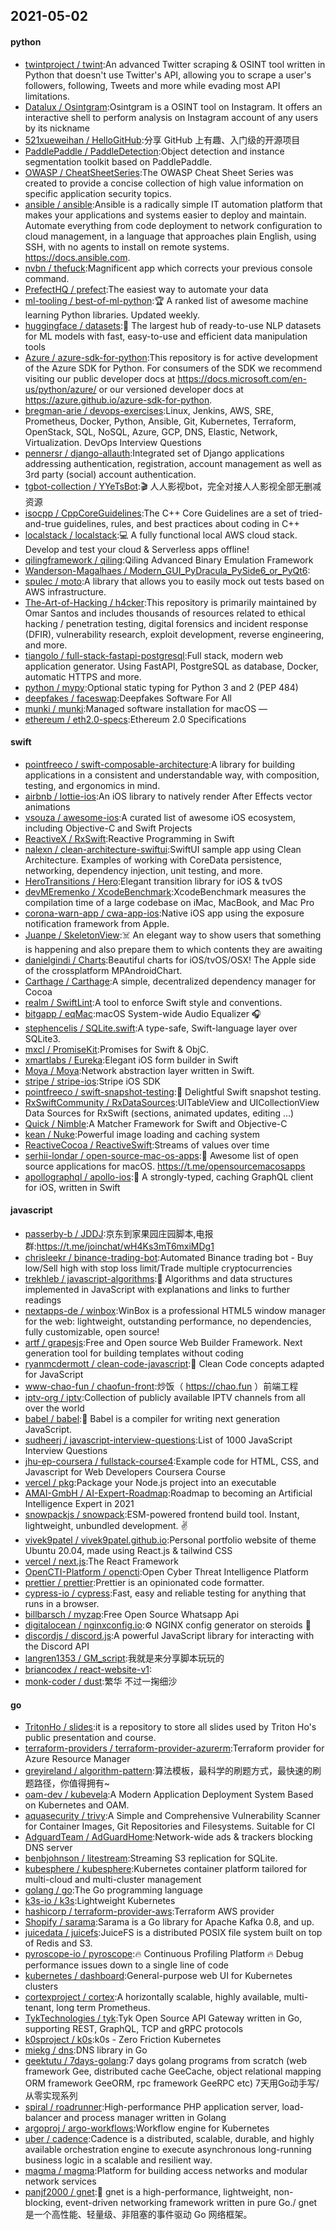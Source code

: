 ## 2021-05-02

#### python
* [twintproject / twint](https://github.com/twintproject/twint):An advanced Twitter scraping & OSINT tool written in Python that doesn't use Twitter's API, allowing you to scrape a user's followers, following, Tweets and more while evading most API limitations.
* [Datalux / Osintgram](https://github.com/Datalux/Osintgram):Osintgram is a OSINT tool on Instagram. It offers an interactive shell to perform analysis on Instagram account of any users by its nickname
* [521xueweihan / HelloGitHub](https://github.com/521xueweihan/HelloGitHub):分享 GitHub 上有趣、入门级的开源项目
* [PaddlePaddle / PaddleDetection](https://github.com/PaddlePaddle/PaddleDetection):Object detection and instance segmentation toolkit based on PaddlePaddle.
* [OWASP / CheatSheetSeries](https://github.com/OWASP/CheatSheetSeries):The OWASP Cheat Sheet Series was created to provide a concise collection of high value information on specific application security topics.
* [ansible / ansible](https://github.com/ansible/ansible):Ansible is a radically simple IT automation platform that makes your applications and systems easier to deploy and maintain. Automate everything from code deployment to network configuration to cloud management, in a language that approaches plain English, using SSH, with no agents to install on remote systems. https://docs.ansible.com.
* [nvbn / thefuck](https://github.com/nvbn/thefuck):Magnificent app which corrects your previous console command.
* [PrefectHQ / prefect](https://github.com/PrefectHQ/prefect):The easiest way to automate your data
* [ml-tooling / best-of-ml-python](https://github.com/ml-tooling/best-of-ml-python):🏆
A ranked list of awesome machine learning Python libraries. Updated weekly.
* [huggingface / datasets](https://github.com/huggingface/datasets):🤗
The largest hub of ready-to-use NLP datasets for ML models with fast, easy-to-use and efficient data manipulation tools
* [Azure / azure-sdk-for-python](https://github.com/Azure/azure-sdk-for-python):This repository is for active development of the Azure SDK for Python. For consumers of the SDK we recommend visiting our public developer docs at https://docs.microsoft.com/en-us/python/azure/ or our versioned developer docs at https://azure.github.io/azure-sdk-for-python.
* [bregman-arie / devops-exercises](https://github.com/bregman-arie/devops-exercises):Linux, Jenkins, AWS, SRE, Prometheus, Docker, Python, Ansible, Git, Kubernetes, Terraform, OpenStack, SQL, NoSQL, Azure, GCP, DNS, Elastic, Network, Virtualization. DevOps Interview Questions
* [pennersr / django-allauth](https://github.com/pennersr/django-allauth):Integrated set of Django applications addressing authentication, registration, account management as well as 3rd party (social) account authentication.
* [tgbot-collection / YYeTsBot](https://github.com/tgbot-collection/YYeTsBot):🎬
人人影视bot，完全对接人人影视全部无删减资源
* [isocpp / CppCoreGuidelines](https://github.com/isocpp/CppCoreGuidelines):The C++ Core Guidelines are a set of tried-and-true guidelines, rules, and best practices about coding in C++
* [localstack / localstack](https://github.com/localstack/localstack):💻
A fully functional local AWS cloud stack. Develop and test your cloud & Serverless apps offline!
* [qilingframework / qiling](https://github.com/qilingframework/qiling):Qiling Advanced Binary Emulation Framework
* [Wanderson-Magalhaes / Modern_GUI_PyDracula_PySide6_or_PyQt6](https://github.com/Wanderson-Magalhaes/Modern_GUI_PyDracula_PySide6_or_PyQt6):
* [spulec / moto](https://github.com/spulec/moto):A library that allows you to easily mock out tests based on AWS infrastructure.
* [The-Art-of-Hacking / h4cker](https://github.com/The-Art-of-Hacking/h4cker):This repository is primarily maintained by Omar Santos and includes thousands of resources related to ethical hacking / penetration testing, digital forensics and incident response (DFIR), vulnerability research, exploit development, reverse engineering, and more.
* [tiangolo / full-stack-fastapi-postgresql](https://github.com/tiangolo/full-stack-fastapi-postgresql):Full stack, modern web application generator. Using FastAPI, PostgreSQL as database, Docker, automatic HTTPS and more.
* [python / mypy](https://github.com/python/mypy):Optional static typing for Python 3 and 2 (PEP 484)
* [deepfakes / faceswap](https://github.com/deepfakes/faceswap):Deepfakes Software For All
* [munki / munki](https://github.com/munki/munki):Managed software installation for macOS —
* [ethereum / eth2.0-specs](https://github.com/ethereum/eth2.0-specs):Ethereum 2.0 Specifications

#### swift
* [pointfreeco / swift-composable-architecture](https://github.com/pointfreeco/swift-composable-architecture):A library for building applications in a consistent and understandable way, with composition, testing, and ergonomics in mind.
* [airbnb / lottie-ios](https://github.com/airbnb/lottie-ios):An iOS library to natively render After Effects vector animations
* [vsouza / awesome-ios](https://github.com/vsouza/awesome-ios):A curated list of awesome iOS ecosystem, including Objective-C and Swift Projects
* [ReactiveX / RxSwift](https://github.com/ReactiveX/RxSwift):Reactive Programming in Swift
* [nalexn / clean-architecture-swiftui](https://github.com/nalexn/clean-architecture-swiftui):SwiftUI sample app using Clean Architecture. Examples of working with CoreData persistence, networking, dependency injection, unit testing, and more.
* [HeroTransitions / Hero](https://github.com/HeroTransitions/Hero):Elegant transition library for iOS & tvOS
* [devMEremenko / XcodeBenchmark](https://github.com/devMEremenko/XcodeBenchmark):XcodeBenchmark measures the compilation time of a large codebase on iMac, MacBook, and Mac Pro
* [corona-warn-app / cwa-app-ios](https://github.com/corona-warn-app/cwa-app-ios):Native iOS app using the exposure notification framework from Apple.
* [Juanpe / SkeletonView](https://github.com/Juanpe/SkeletonView):☠️
An elegant way to show users that something is happening and also prepare them to which contents they are awaiting
* [danielgindi / Charts](https://github.com/danielgindi/Charts):Beautiful charts for iOS/tvOS/OSX! The Apple side of the crossplatform MPAndroidChart.
* [Carthage / Carthage](https://github.com/Carthage/Carthage):A simple, decentralized dependency manager for Cocoa
* [realm / SwiftLint](https://github.com/realm/SwiftLint):A tool to enforce Swift style and conventions.
* [bitgapp / eqMac](https://github.com/bitgapp/eqMac):macOS System-wide Audio Equalizer
🎧
* [stephencelis / SQLite.swift](https://github.com/stephencelis/SQLite.swift):A type-safe, Swift-language layer over SQLite3.
* [mxcl / PromiseKit](https://github.com/mxcl/PromiseKit):Promises for Swift & ObjC.
* [xmartlabs / Eureka](https://github.com/xmartlabs/Eureka):Elegant iOS form builder in Swift
* [Moya / Moya](https://github.com/Moya/Moya):Network abstraction layer written in Swift.
* [stripe / stripe-ios](https://github.com/stripe/stripe-ios):Stripe iOS SDK
* [pointfreeco / swift-snapshot-testing](https://github.com/pointfreeco/swift-snapshot-testing):📸
Delightful Swift snapshot testing.
* [RxSwiftCommunity / RxDataSources](https://github.com/RxSwiftCommunity/RxDataSources):UITableView and UICollectionView Data Sources for RxSwift (sections, animated updates, editing ...)
* [Quick / Nimble](https://github.com/Quick/Nimble):A Matcher Framework for Swift and Objective-C
* [kean / Nuke](https://github.com/kean/Nuke):Powerful image loading and caching system
* [ReactiveCocoa / ReactiveSwift](https://github.com/ReactiveCocoa/ReactiveSwift):Streams of values over time
* [serhii-londar / open-source-mac-os-apps](https://github.com/serhii-londar/open-source-mac-os-apps):🚀
Awesome list of open source applications for macOS. https://t.me/opensourcemacosapps
* [apollographql / apollo-ios](https://github.com/apollographql/apollo-ios):📱
A strongly-typed, caching GraphQL client for iOS, written in Swift

#### javascript
* [passerby-b / JDDJ](https://github.com/passerby-b/JDDJ):京东到家果园庄园脚本,电报群:https://t.me/joinchat/wH4Ks3mT6mxiMDg1
* [chrisleekr / binance-trading-bot](https://github.com/chrisleekr/binance-trading-bot):Automated Binance trading bot - Buy low/Sell high with stop loss limit/Trade multiple cryptocurrencies
* [trekhleb / javascript-algorithms](https://github.com/trekhleb/javascript-algorithms):📝
Algorithms and data structures implemented in JavaScript with explanations and links to further readings
* [nextapps-de / winbox](https://github.com/nextapps-de/winbox):WinBox is a professional HTML5 window manager for the web: lightweight, outstanding performance, no dependencies, fully customizable, open source!
* [artf / grapesjs](https://github.com/artf/grapesjs):Free and Open source Web Builder Framework. Next generation tool for building templates without coding
* [ryanmcdermott / clean-code-javascript](https://github.com/ryanmcdermott/clean-code-javascript):🛁
Clean Code concepts adapted for JavaScript
* [www-chao-fun / chaofun-front](https://github.com/www-chao-fun/chaofun-front):炒饭（ https://chao.fun ）前端工程
* [iptv-org / iptv](https://github.com/iptv-org/iptv):Collection of publicly available IPTV channels from all over the world
* [babel / babel](https://github.com/babel/babel):🐠
Babel is a compiler for writing next generation JavaScript.
* [sudheerj / javascript-interview-questions](https://github.com/sudheerj/javascript-interview-questions):List of 1000 JavaScript Interview Questions
* [jhu-ep-coursera / fullstack-course4](https://github.com/jhu-ep-coursera/fullstack-course4):Example code for HTML, CSS, and Javascript for Web Developers Coursera Course
* [vercel / pkg](https://github.com/vercel/pkg):Package your Node.js project into an executable
* [AMAI-GmbH / AI-Expert-Roadmap](https://github.com/AMAI-GmbH/AI-Expert-Roadmap):Roadmap to becoming an Artificial Intelligence Expert in 2021
* [snowpackjs / snowpack](https://github.com/snowpackjs/snowpack):ESM-powered frontend build tool. Instant, lightweight, unbundled development.
✌️
* [vivek9patel / vivek9patel.github.io](https://github.com/vivek9patel/vivek9patel.github.io):Personal portfolio website of theme Ubuntu 20.04, made using React.js & tailwind CSS
* [vercel / next.js](https://github.com/vercel/next.js):The React Framework
* [OpenCTI-Platform / opencti](https://github.com/OpenCTI-Platform/opencti):Open Cyber Threat Intelligence Platform
* [prettier / prettier](https://github.com/prettier/prettier):Prettier is an opinionated code formatter.
* [cypress-io / cypress](https://github.com/cypress-io/cypress):Fast, easy and reliable testing for anything that runs in a browser.
* [billbarsch / myzap](https://github.com/billbarsch/myzap):Free Open Source Whatsapp Api
* [digitalocean / nginxconfig.io](https://github.com/digitalocean/nginxconfig.io):⚙️
NGINX config generator on steroids
💉
* [discordjs / discord.js](https://github.com/discordjs/discord.js):A powerful JavaScript library for interacting with the Discord API
* [langren1353 / GM_script](https://github.com/langren1353/GM_script):我就是来分享脚本玩玩的
* [briancodex / react-website-v1](https://github.com/briancodex/react-website-v1):
* [monk-coder / dust](https://github.com/monk-coder/dust):繁华 不过一掬细沙

#### go
* [TritonHo / slides](https://github.com/TritonHo/slides):it is a repository to store all slides used by Triton Ho's public presentation and course.
* [terraform-providers / terraform-provider-azurerm](https://github.com/terraform-providers/terraform-provider-azurerm):Terraform provider for Azure Resource Manager
* [greyireland / algorithm-pattern](https://github.com/greyireland/algorithm-pattern):算法模板，最科学的刷题方式，最快速的刷题路径，你值得拥有~
* [oam-dev / kubevela](https://github.com/oam-dev/kubevela):A Modern Application Deployment System Based on Kubernetes and OAM.
* [aquasecurity / trivy](https://github.com/aquasecurity/trivy):A Simple and Comprehensive Vulnerability Scanner for Container Images, Git Repositories and Filesystems. Suitable for CI
* [AdguardTeam / AdGuardHome](https://github.com/AdguardTeam/AdGuardHome):Network-wide ads & trackers blocking DNS server
* [benbjohnson / litestream](https://github.com/benbjohnson/litestream):Streaming S3 replication for SQLite.
* [kubesphere / kubesphere](https://github.com/kubesphere/kubesphere):Kubernetes container platform tailored for multi-cloud and multi-cluster management
* [golang / go](https://github.com/golang/go):The Go programming language
* [k3s-io / k3s](https://github.com/k3s-io/k3s):Lightweight Kubernetes
* [hashicorp / terraform-provider-aws](https://github.com/hashicorp/terraform-provider-aws):Terraform AWS provider
* [Shopify / sarama](https://github.com/Shopify/sarama):Sarama is a Go library for Apache Kafka 0.8, and up.
* [juicedata / juicefs](https://github.com/juicedata/juicefs):JuiceFS is a distributed POSIX file system built on top of Redis and S3.
* [pyroscope-io / pyroscope](https://github.com/pyroscope-io/pyroscope):🔥
Continuous Profiling Platform
🔥
Debug performance issues down to a single line of code
* [kubernetes / dashboard](https://github.com/kubernetes/dashboard):General-purpose web UI for Kubernetes clusters
* [cortexproject / cortex](https://github.com/cortexproject/cortex):A horizontally scalable, highly available, multi-tenant, long term Prometheus.
* [TykTechnologies / tyk](https://github.com/TykTechnologies/tyk):Tyk Open Source API Gateway written in Go, supporting REST, GraphQL, TCP and gRPC protocols
* [k0sproject / k0s](https://github.com/k0sproject/k0s):k0s - Zero Friction Kubernetes
* [miekg / dns](https://github.com/miekg/dns):DNS library in Go
* [geektutu / 7days-golang](https://github.com/geektutu/7days-golang):7 days golang programs from scratch (web framework Gee, distributed cache GeeCache, object relational mapping ORM framework GeeORM, rpc framework GeeRPC etc) 7天用Go动手写/从零实现系列
* [spiral / roadrunner](https://github.com/spiral/roadrunner):High-performance PHP application server, load-balancer and process manager written in Golang
* [argoproj / argo-workflows](https://github.com/argoproj/argo-workflows):Workflow engine for Kubernetes
* [uber / cadence](https://github.com/uber/cadence):Cadence is a distributed, scalable, durable, and highly available orchestration engine to execute asynchronous long-running business logic in a scalable and resilient way.
* [magma / magma](https://github.com/magma/magma):Platform for building access networks and modular network services
* [panjf2000 / gnet](https://github.com/panjf2000/gnet):🚀
gnet is a high-performance, lightweight, non-blocking, event-driven networking framework written in pure Go./ gnet 是一个高性能、轻量级、非阻塞的事件驱动 Go 网络框架。
